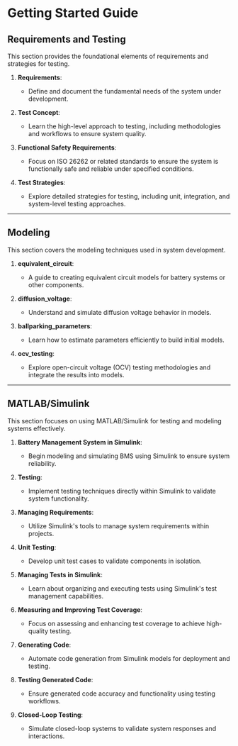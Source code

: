 # Getting Started Guide

## **Requirements and Testing**
This section provides the foundational elements of requirements and strategies for testing.

1. **Requirements**:  
   - Define and document the fundamental needs of the system under development.  
   
2. **Test Concept**:  
   - Learn the high-level approach to testing, including methodologies and workflows to ensure system quality.  

3. **Functional Safety Requirements**:  
   - Focus on ISO 26262 or related standards to ensure the system is functionally safe and reliable under specified conditions.  

4. **Test Strategies**:  
   - Explore detailed strategies for testing, including unit, integration, and system-level testing approaches.

---

## **Modeling**
This section covers the modeling techniques used in system development.

1. **equivalent_circuit**:  
   - A guide to creating equivalent circuit models for battery systems or other components.  

2. **diffusion_voltage**:  
   - Understand and simulate diffusion voltage behavior in models.  

3. **ballparking_parameters**:  
   - Learn how to estimate parameters efficiently to build initial models.  

4. **ocv_testing**:  
   - Explore open-circuit voltage (OCV) testing methodologies and integrate the results into models.

---

## **MATLAB/Simulink**
This section focuses on using MATLAB/Simulink for testing and modeling systems effectively.

1. **Battery Management System in Simulink**:  
   - Begin modeling and simulating BMS using Simulink to ensure system reliability.

2. **Testing**:  
   - Implement testing techniques directly within Simulink to validate system functionality.  

3. **Managing Requirements**:  
   - Utilize Simulink's tools to manage system requirements within projects.  

4. **Unit Testing**:  
   - Develop unit test cases to validate components in isolation.  

5. **Managing Tests in Simulink**:  
   - Learn about organizing and executing tests using Simulink's test management capabilities.  

6. **Measuring and Improving Test Coverage**:  
   - Focus on assessing and enhancing test coverage to achieve high-quality testing.  

7. **Generating Code**:  
   - Automate code generation from Simulink models for deployment and testing.  

8. **Testing Generated Code**:  
   - Ensure generated code accuracy and functionality using testing workflows.  

9. **Closed-Loop Testing**:  
   - Simulate closed-loop systems to validate system responses and interactions.


